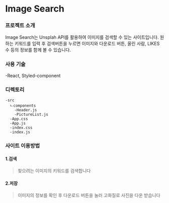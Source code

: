 # Image Search
### 프로젝트 소개
Image Search는 Unsplah API를 활용하여 이미지를 검색할 수 있는 사이트입니다.
원하는 키워드를 입력 후 검색버튼을 누르면 이미지와 다운로드 버튼, 올린 사람, LIKES 수 등의 정보를 함께 볼 수 있습니다.


### 사용 기술
-React, Styled-component


### 디렉토리
```
-src
  ㄴcomponents
    -Header.js
    -PictureList.js
  -App.css
  -App.js
  -index.css
  -index.js
```

### 사이트 이용방법
#### 1.검색
>찾으려는 이미지의 키워드를 검색합니다

#### 2.저장
>이미지의 정보를 확인 후 다운로드 버튼을 눌러 고화질로 사진을 다운 받습니다
